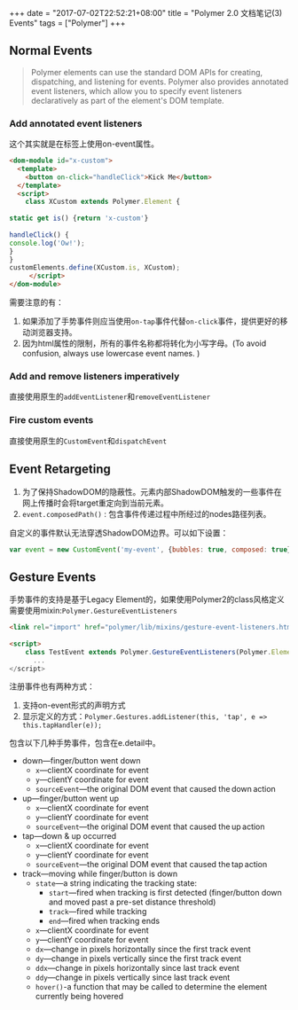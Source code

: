+++
date = "2017-07-02T22:52:21+08:00"
title = "Polymer 2.0 文档笔记(3) Events"
tags = ["Polymer"]
+++

## Normal Events
>Polymer elements can use the standard DOM APIs for creating, dispatching, and listening for events. 
Polymer also provides annotated event listeners, which allow you to specify event listeners declaratively as part of the element's DOM template. 

### Add annotated event listeners 
这个其实就是在标签上使用on-event属性。 
```html
<dom-module id="x-custom"> 
  <template> 
    <button on-click="handleClick">Kick Me</button> 
  </template> 
  <script> 
    class XCustom extends Polymer.Element { 
 
static get is() {return 'x-custom'} 
 
handleClick() { 
console.log('Ow!'); 
} 
} 
customElements.define(XCustom.is, XCustom); 
     </script> 
</dom-module> 
```
需要注意的有： 
1. 如果添加了手势事件则应当使用`on-tap`事件代替`on-click`事件，提供更好的移动浏览器支持。 
2. 因为html属性的限制，所有的事件名称都将转化为小写字母。(To avoid confusion, always use lowercase event names. )
 
### Add and remove listeners imperatively 
直接使用原生的`addEventListener`和`removeEventListener` 
 
### Fire custom events 
直接使用原生的`CustomEvent`和`dispatchEvent` 
 
## Event Retargeting
1. 为了保持ShadowDOM的隐蔽性。元素内部ShadowDOM触发的一些事件在网上传播时会将target重定向到当前元素。 
2. `event.composedPath()` : 包含事件传递过程中所经过的nodes路径列表。  

自定义的事件默认无法穿透ShadowDOM边界。可以如下设置： 
```javascript
var event = new CustomEvent('my-event', {bubbles: true, composed: true});
```

## Gesture Events 
 
手势事件的支持是基于Legacy Element的，如果使用Polymer2的class风格定义需要使用mixin:`Polymer.GestureEventListeners`
```html
<link rel="import" href="polymer/lib/mixins/gesture-event-listeners.html"> 
 
<script> 
    class TestEvent extends Polymer.GestureEventListeners(Polymer.Element) { 
      ... 
</script> 
```
注册事件也有两种方式： 
1. 支持on-event形式的声明方式 
2. 显示定义的方式：`Polymer.Gestures.addListener(this, 'tap', e => this.tapHandler(e)); `
 
 
包含以下几种手势事件，包含在e.detail中。 
- down—finger/button went down 
  - `x`—clientX coordinate for event 
  - `y`—clientY coordinate for event 
  - `sourceEvent`—the original DOM event that caused the down action 
- up—finger/button went up 
  - `x`—clientX coordinate for event 
  - `y`—clientY coordinate for event 
  - `sourceEvent`—the original DOM event that caused the up action 
- tap—down & up occurred 
  - `x`—clientX coordinate for event 
  - `y`—clientY coordinate for event 
  - `sourceEvent`—the original DOM event that caused the tap action 
- track—moving while finger/button is down 
  - `state`—a string indicating the tracking state: 
    - `start`—fired when tracking is first detected (finger/button down and moved past a pre-set distance threshold) 
    - `track`—fired while tracking 
    - `end`—fired when tracking ends 
  - `x`—clientX coordinate for event 
  - `y`—clientY coordinate for event 
  - `dx`—change in pixels horizontally since the first track event 
  - `dy`—change in pixels vertically since the first track event 
  - `ddx`—change in pixels horizontally since last track event 
  - `ddy`—change in pixels vertically since last track event 
  - `hover()`-a function that may be called to determine the element currently being hovered 